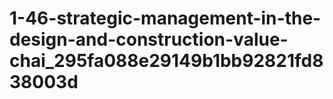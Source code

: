 # 1-46-strategic-management-in-the-design-and-construction-value-chai_295fa088e29149b1bb92821fd838003d